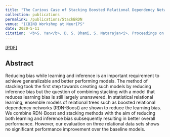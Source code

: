 ```yaml
---
title: "The Curious Case of Stacking Boosted Relational Dependency Networks"
collection: publications
permalink: /publications/StackBRDN
venue: "ICBINB Workshop at NeurIPS"
date: 2020-5-11
citation: '<b>S. Yan</b>, D. S. Dhami, S. Natarajan<i>. Proceedings on \"I Can\'t Believe It\'s Not Better!\" at NeurIPS Workshops, PMLR 2020</i>.'
---
```


[[PDF]](https://proceedings.mlr.press/v137/yan20a.html)

## Abstract
Reducing bias while learning and inference is an important requirement to achieve generalizable and better performing models. The method of stacking took the first step towards creating such models by reducing inference bias but the question of combining stacking with a model that reduces learning bias is still largely unanswered. In statistical relational learning, ensemble models of relational trees such as boosted relational dependency networks (RDN-Boost) are shown to reduce the learning bias. We combine RDN-Boost and stacking methods with the aim of reducing both learning and inference bias subsequently resulting in better overall performance. However, our evaluation on three relational data sets shows no significant performance improvement over the baseline models.
